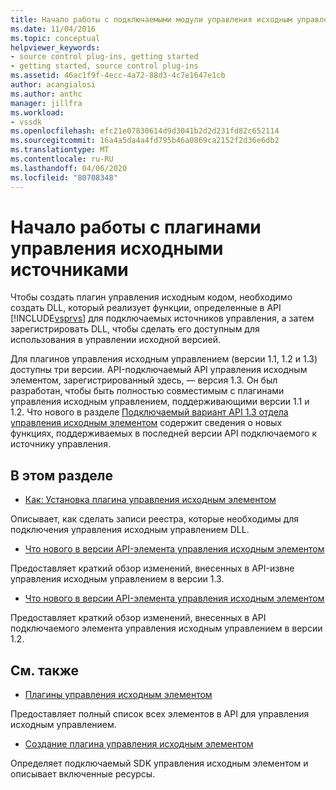 ```yaml
---
title: Начало работы с подключаемыми модули управления исходным управлением (ru) Документы Майкрософт
ms.date: 11/04/2016
ms.topic: conceptual
helpviewer_keywords:
- source control plug-ins, getting started
- getting started, source control plug-ins
ms.assetid: 46ac1f9f-4ecc-4a72-88d3-4c7e1647e1cb
author: acangialosi
ms.author: anthc
manager: jillfra
ms.workload:
- vssdk
ms.openlocfilehash: efc21e07830614d9d3041b2d2d231fd82c652114
ms.sourcegitcommit: 16a4a5da4a4fd795b46a0869ca2152f2d36e6db2
ms.translationtype: MT
ms.contentlocale: ru-RU
ms.lasthandoff: 04/06/2020
ms.locfileid: "80708348"
---
```

# <a name="get-started-with-source-control-plug-ins"></a>Начало работы с плагинами управления исходными источниками
Чтобы создать плагин управления исходным кодом, необходимо создать DLL, который реализует функции, определенные в API [!INCLUDE[vsprvs](../../code-quality/includes/vsprvs_md.md)] для подключаемых источников управления, а затем зарегистрировать DLL, чтобы сделать его доступным для использования в управлении исходной версией.

 Для плагинов управления исходным управлением (версии 1.1, 1.2 и 1.3) доступны три версии. API-подключаемый API управления исходным элементом, зарегистрированный здесь, — версия 1.3. Он был разработан, чтобы быть полностью совместимым с плагинами управления исходным управлением, поддерживающими версии 1.1 и 1.2. Что нового в разделе [Подключаемый вариант API 1.3 отдела управления исходным элементом](../../extensibility/internals/what-s-new-in-the-source-control-plug-in-api-version-1-3.md) содержит сведения о новых функциях, поддерживаемых в последней версии API подключаемого к источнику управления.

## <a name="in-this-section"></a>В этом разделе
- [Как: Установка плагина управления исходным элементом](../../extensibility/internals/how-to-install-a-source-control-plug-in.md)

 Описывает, как сделать записи реестра, которые необходимы для подключения управления исходным управлением DLL.

- [Что нового в версии API-элемента управления исходным элементом](../../extensibility/internals/what-s-new-in-the-source-control-plug-in-api-version-1-3.md)

 Предоставляет краткий обзор изменений, внесенных в API-извне управления исходным управлением в версии 1.3.

- [Что нового в версии API-элемента управления исходным элементом](../../extensibility/internals/what-s-new-in-the-source-control-plug-in-api-version-1-2.md)

 Предоставляет краткий обзор изменений, внесенных в API подключаемого элемента управления исходным управлением в версии 1.2.

## <a name="related-sections"></a>См. также
- [Плагины управления исходным элементом](../../extensibility/source-control-plug-ins.md)

 Предоставляет полный список всех элементов в API для управления исходным управлением.

- [Создание плагина управления исходным элементом](../../extensibility/internals/creating-a-source-control-plug-in.md)

 Определяет подключаемый SDK управления исходным элементом и описывает включенные ресурсы.
